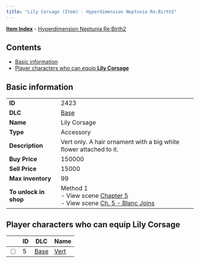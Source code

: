 ```yaml
---
title: "Lily Corsage (Item) - Hyperdimension Neptunia Re;Birth2"
---
```


[**Item Index**](/neptunia/rb2/item/index.html) - [Hyperdimension Neptunia Re;Birth2](/neptunia/rb2)

## Contents

- [Basic information](#basic-information)
- [Player characters who can equip **Lily Corsage**](#player-characters-who-can-equip-lily-corsage)

## Basic information

|   |   |
| -- | -- |
| **ID** | 2423 |
| **DLC** | [Base](/neptunia/rb2/dlc/0-base.html) |
| **Name** | Lily Corsage |
| **Type** | Accessory |
| **Description** | Vert only. A hair ornament with a big white flower attached to it. |
| **Buy Price** | 150000 |
| **Sell Price** | 15000 |
| **Max inventory** | 99 |
| **To unlock in shop** | Method 1<br />- View scene [Chapter 5](/neptunia/rb2/scene/0-351-chapter-5.html)<br />- View scene [Ch. 5 - Blanc Joins](/neptunia/rb2/scene/0-378-ch-5-blanc-joins.html) |

## Player characters who can equip **Lily Corsage**

|    | ID | DLC | Name |
| -- | -- | --- | ---- |
| <input type="checkbox" id="rb2-player-0-5" class="trackbox" /> | 5 | [Base](/neptunia/rb2/dlc/0-base.html) | [Vert](/neptunia/rb2/player/0-5-vert.html) |